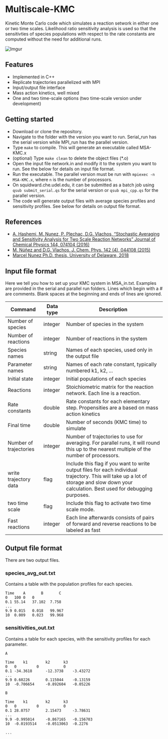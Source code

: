 # Multiscale-KMC

Kinetic Monte Carlo code which simulates a reaction setwork in either one or two time scales. Likelihood ratio
sensitivity analysis is used so that the sensitivties of species populations with respect to the rate constants
are computed without the need for additional runs.

![Imgur](http://i.imgur.com/5ROh9m1.png)

## Features
* Implemented in C++
* Replicate trajectories parallelized with MPI
* Input/output file interface
* Mass action kinetics, well mixed
* One and two time-scale options (two time-scale version under development)

## Getting started
* Download or clone the repository.
* Navigate to the folder with the version you want to run. Serial_run has the serial version while MPI_run has the parallel version.
* Type ```make``` to compile. This will generate an executable called MSA-KMC.x
* (optional) Type ```make clean``` to delete the object files (*.o)
* Open the input file network.in and modify it to the system you want to run. See the below for details on input file format.
* Run the executable. The parallel version must be run with ```mpiexec -n MSA-KMC.x```, where ```n``` is the number of processors.
* On squidward.che.udel.edu, it can be submitted as a batch job using ```qsub submit_serial.qs``` for the serial version or ```qsub mpi_cpp.qs``` for the parallel version.
* The code will generate output files with average species profiles and sensitivity profiles. See below for details on output file format.

## References
* [A. Hashemi, M. Nunez, P. Plechac, D.G. Vlachos, “Stochastic Averaging and Sensitivity Analysis for Two Scale Reaction Networks” Journal of Chemical Physics 144, 074104 (2016)](http://arxiv.org/abs/1509.03802)  
* [M. Núñez and D.G. Vlachos, J. Chem. Phys. 142 (4), 044108 (2015)](http://scitation.aip.org/content/aip/journal/jcp/142/4/10.1063/1.4905957)
* [Marcel Nunez Ph.D. thesis, University of Delaware, 2018](http://udspace.udel.edu/handle/19716/23604)


## Input file format

Here we tell you how to set up your KMC system in MSA_in.txt. Examples are provided in the serial and parallel run folders. Lines which begin with a # are comments. Blank spaces at the beginning and ends of lines are ignored.

| Command | Data type | Description |
| --- | --- | --- |
| Number of species | integer | Number of species in the system |
| Number of reactions | integer | Number of reactions in the system |
| Species names | string | Names of each species, used only in the output file |
| Parameter names | string | Names of each rate constant, typically numbered k1, k2, ... |
| Initial state | integer | Initial populations of each species |
| Reactions | integer | Stoichiometric matrix for the reaction network. Each line is a reaction. |
| Rate constants | double | Rate constants for each elementary step. Propensities are a based on mass action kinetics |
| Final time | double | Number of seconds (KMC time) to simulate |
| Number of trajectories | integer | Number of trajectories to use for averaging. For parallel runs, it will round this up to the nearest multiple of the number of processors. |
| write trajectory data | flag | Include this flag if you want to write output files for each individual trajectory. This will take up a lot of storage and slow down your calculation. Best used for debugging purposes. |
| two time scale | flag | Include this flag to activate two time scale mode. |
| Fast reactions | integer | Each line afterwards consists of pairs of forward and reverse reactions to be labeled as fast |


## Output file format

There are two output files.

### species_avg_out.txt

Contains a table with the population profiles for each species.

```
Time    A       B       C
0	100	0	0	
0.1	55.14	37.102	7.758
...
9.9	0.015	0.018	99.967	
10	0.009	0.023	99.968	
```

### sensitivities_out.txt

Contains a table for each species, with the sensitivity profiles for each parameter.

```
A

Time 	k1	      k2	  k3	
0	0	      0	          0	
0.1	-34.3618      -12.3738	  -3.43272
...
9.9	0.60226	      0.115044	  -0.13159	
10	-0.706654     -0.892604	  -0.05226

B

Time 	k1	      k2	  k3	
0	0	      0	          0	
0.1	28.0757	      2.15473	  -3.78631
...
9.9	-0.995014     -0.867165	  -0.156703	
10	-0.0193514    -0.0513063  -0.2276	

...	
```
